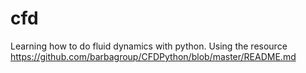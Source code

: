 # cfd
Learning how to do fluid dynamics with python. Using the resource https://github.com/barbagroup/CFDPython/blob/master/README.md

